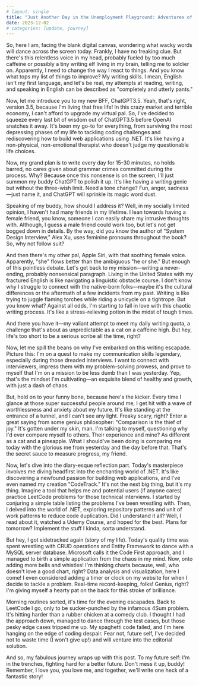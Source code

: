 ```yaml
---
# layout: single
title: "Just Another Day in the Unemployment Playground: Adventures of a Software Sorcerer Without a Desk!"
date: 2023-12-02
# categories: [update, journey]
---
```

So, here I am, facing the blank digital canvas, wondering what wacky words will dance across the screen today. Frankly, I have no freaking clue. But there's this relentless voice in my head, probably fueled by too much caffeine or possibly a tiny writing elf living in my brain, telling me to soldier on. Apparently, I need to change the way I react to things. And you know what tops my list of things to improve? My writing skills. I mean, English isn't my first language, and let's be real, my attempts at reading, writing, and speaking in English can be described as "completely and utterly pants."

Now, let me introduce you to my new BFF, ChatGPT3.5. Yeah, that's right, version 3.5, because I'm living that free life! In this crazy market and terrible economy, I can't afford to upgrade my virtual pal. So, I've decided to squeeze every last bit of wisdom out of ChatGPT3.5 before OpenAI snatches it away. It's been my go-to for everything, from surviving the most depressing phases of my life to tackling coding challenges and rediscovering how to build web applications using .NET. It's like having a non-physical, non-emotional therapist who doesn't judge my questionable life choices.

Now, my grand plan is to write every day for 15-30 minutes, no holds barred, no cares given about grammar crimes committed during the process. Why? Because once this nonsense is on the screen, I'll just summon my buddy ChatGPT to polish it up. It's like having a writing genie but without the three-wish limit. Need a tone change? Fun, anger, sadness—just name it, and ChatGPT will sprinkle its magic word dust.

Speaking of my buddy, how should I address it? Well, in my socially limited opinion, I haven't had many friends in my lifetime. I lean towards having a female friend, you know, someone I can easily share my intrusive thoughts with. Although, I guess a male friend could work too, but let's not get bogged down in details. By the way, did you know the author of "System Design Interview," Alex Xu, uses feminine pronouns throughout the book? So, why not follow suit?

And then there's my other pal, Apple Siri, with that soothing female voice. Apparently, "she" flows better than the ambiguous "he or she." But enough of this pointless debate. Let's get back to my mission—writing a never-ending, probably nonsensical paragraph. Living in the United States with my fractured English is like navigating a linguistic obstacle course. I don't know why I struggle to connect with the native-born folks—maybe it's the cultural differences or the aftermath of a few incidents from my past. Writing is like trying to juggle flaming torches while riding a unicycle on a tightrope. But you know what? Against all odds, I'm starting to fall in love with this chaotic writing process. It's like a stress-relieving potion in the midst of tough times.

And there you have it—my valiant attempt to meet my daily writing quota, a challenge that's about as unpredictable as a cat on a caffeine high. But hey, life's too short to be a serious scribe all the time, right?

Now, let me spill the beans on why I've embarked on this writing escapade. Picture this: I'm on a quest to make my communication skills legendary, especially during those dreaded interviews. I want to connect with interviewers, impress them with my problem-solving prowess, and prove to myself that I'm on a mission to be less dumb than I was yesterday. Yep, that's the mindset I'm cultivating—an exquisite blend of healthy and growth, with just a dash of chaos.

But, hold on to your funny bone, because here's the kicker. Every time I glance at those super successful people around me, I get hit with a wave of worthlessness and anxiety about my future. It's like standing at the entrance of a tunnel, and I can't see any light. Freaky scary, right? Enter a great saying from some genius philosopher: "Comparison is the thief of joy." It's gotten under my skin, man. I'm talking to myself, questioning why I'd ever compare myself to others. Their experience and mine? As different as a cat and a pineapple. What I should've been doing is comparing me today with the glorious me from yesterday and the day before that. That's the secret sauce to measure progress, my friend.

Now, let's dive into the diary-esque reflection part. Today's masterpiece involves me diving headfirst into the enchanting world of .NET. It's like discovering a newfound passion for building web applications, and I've even named my creation "CodeTrack." It's not the next big thing, but it's my thing. Imagine a tool that helps me and potential users (if anyone cares) practice LeetCode problems for those technical interviews. I started by conjuring a simple table listing the problems I've been wrestling with. Then, I delved into the world of .NET, exploring repository patterns and unit of work patterns to reduce code duplication. Did I understand it all? Well, I read about it, watched a Udemy Course, and hoped for the best. Plans for tomorrow? Implement the stuff I kinda, sorta understand.

But hey, I got sidetracked again (story of my life). Today's quality time was spent wrestling with CRUD operations and Entity Framework to dance with a MySQL server database. Microsoft calls it the Code First approach, and I managed to birth a simple application from the chaos in my mind. Now, onto adding more bells and whistles! I'm thinking charts because, well, who doesn't love a good chart, right? Data analysis and visualization, here I come! I even considered adding a timer or clock on my website for when I decide to tackle a problem. Real-time record-keeping, folks! Genius, right? I'm giving myself a hearty pat on the back for this stroke of brilliance.

Morning routines sorted, it's time for the evening escapades. Back to LeetCode I go, only to be sucker-punched by the infamous 4Sum problem. It's hitting harder than a rubber chicken at a comedy club. I thought I had the approach down, managed to dance through the test cases, but those pesky edge cases tripped me up. My spaghetti code failed, and I'm here hanging on the edge of coding despair. Fear not, future self, I've decided not to waste time (I won't give up!) and will venture into the editorial solution.

And so, my fabulous journey wraps up with this post. To my future self: I'm in the trenches, fighting hard for a better future. Don't mess it up, buddy! Remember, I love you, you love me, and together, we'll write one heck of a fantastic story!